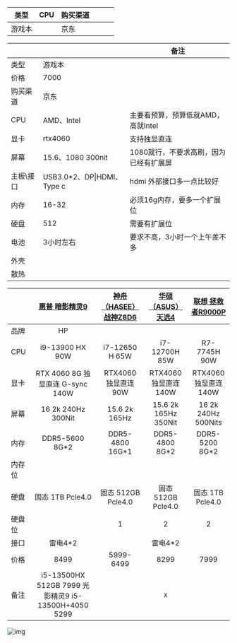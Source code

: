|  类型  | CPU  | 购买渠道 |      |      |      |
| :----: | :--: | -------- | ---- | ---- | ---- |
| 游戏本 |      | 京东     |      |      |      |

|           |                            | 备注                                   |
| --------- | -------------------------- | -------------------------------------- |
| 类型      | 游戏本                     |                                        |
| 价格      | 7000                       |                                        |
| 购买渠道  | 京东                       |                                        |
| CPU       | AMD、Intel                 | 主要看预算，预算低就AMD，高就Intel     |
| 显卡      | rtx4060                    | 支持独显直连                           |
| 屏幕      | 15.6、1080 300nit          | 1080就行，不要求高刷，因为已经有扩展屏 |
| 主板\接口 | USB3.0*2、DP\|HDMI、Type c | hdmi 外部接口多一点比较好              |
| 内存      | 16-32                      | 必须16g内存，要多一个扩展位            |
| 硬盘      | 512                        | 需要有扩展位                           |
| 电池      | 3小时左右                  | 要求不高，3小时一个上午差不多          |
| 外壳      |                            |                                        |
| 散热      |                            |                                        |


|        | [惠普 暗影精灵9](https://item.jd.com/100047694264.html) | [神舟（HASEE）战神Z8D6](https://item.jd.com/100053016153.html) | [华硕（ASUS）天选4](https://item.jd.com/100043250314.html) | [联想 拯救者R9000P](https://item.jd.com/100056919919.html) |
| :----- | :-----------------------------------------------------: | :----------------------------------------------------------: | :--------------------------------------------------------: | :--------------------------------------------------------: |
| 品牌   |                           HP                            |                                                              |                                                            |                                                            |
| CPU    |                     i9-13900 HX 90W                     |                        i7-12650 H 65W                        |                       i7-12700H 85W                        |                        R7-7745H 90W                        |
| 显卡   |            RTX 4060 8G 独显直连 G-sync 140W             |                     RTX4060 独显直连 90W                     |                   RTX4060 独显直连 140W                    |                   RTX4060 独显直连 140W                    |
| 屏幕   |                   16 2k 240Hz 300Nit                    |                        15.6 2k 165Hz                         |                    15.6 2k 165Hz 350Nit                    |                    16 2k 240Hz 500Nits                     |
| 内存   |                     DDR5-5600 8G*2                      |                       DDR5-4800 16G*1                        |                       DDR5-4800 8G*2                       |                       DDR5-5200 8G*2                       |
| 内存位 |                                                         |                                                              |                                                            |                                                            |
| 硬盘   |                    固态 1TB Pcle4.0                     |                      固态 512GB Pcle4.0                      |                     固态 512GB Pcle4.0                     |                      固态 1TB Pcle4.0                      |
| 硬盘位 |                                                         |                              1                               |                             2                              |                             2                              |
| 接口   |                         雷电4*2                         |                                                              |                          雷电4*2                           |                                                            |
| 价格   |                          8499                           |                          5999-6499                           |                            8299                            |                            7999                            |
| 备注   |  i5-13500HX 512GB 7999 光影精灵9  i5-13500H+4050 5299   |                                                              |                             x                              |                                                            |

![img](https://chunhui-a.oss-cn-nanjing.aliyuncs.com/typora/img/47379564852120832.jpg)
